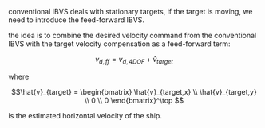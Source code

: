 conventional IBVS deals with stationary targets, if the target is moving, we need to introduce the feed-forward IBVS.

the idea is to combine the desired velocity command from the conventional IBVS with the target velocity compensation as a feed-forward term:

$$ v_{d,ff} = v_{d,4DOF}+\hat{v}_{target} $$

where 

$$\hat{v}_{target} = \begin{bmatrix} \hat{v}_{target,x} \\ \hat{v}_{target,y} \\ 0 \\ 0 \end{bmatrix}^\top $$


is the estimated horizontal velocity of the ship.

